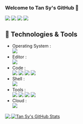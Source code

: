 ### Welcome to Tan Sy's GitHub 👋

![](https://img.shields.io/badge/-Python-3626e3?style=flat-square&logo=Python&logoColor=fff)
![](https://img.shields.io/badge/-MatLab-e5cd0c?style=flat-square&logo=MatLab&logoColor=fff)
![](https://img.shields.io/badge/-PyTorch-e34f26?style=flat-square&logo=PyTorch&logoColor=fff)
![](https://img.shields.io/badge/-TensorFlow-e39b26?style=flat-square&logo=TensorFlow&logoColor=fff)

## 🔧 Technologies & Tools
- Operating System : <br />
![](https://img.shields.io/badge/OS-Linux-informational?style=flat&logo=linux&logoColor=white&color=2bbc8a)
- Editor : <br />
![](https://img.shields.io/badge/Editor-IntelliJ_IDEA-informational?style=flat&logo=intellij-idea&logoColor=white&color=2bbc8a)
- Code : <br />
![](https://img.shields.io/badge/Code-JavaScript-informational?style=flat&logo=javascript&logoColor=white&color=2bbc8a)
![](https://img.shields.io/badge/Code-Golang-informational?style=flat&logo=go&logoColor=white&color=2bbc8a)
![](https://img.shields.io/badge/Code-Make-informational?style=flat&logo=cmake&logoColor=white&color=2bbc8a)
![](https://img.shields.io/badge/Code-Vue-informational?style=flat&logo=vue.js&logoColor=white&color=2bbc8a)
- Shell : <br />
![](https://img.shields.io/badge/Shell-Bash-informational?style=flat&logo=gnu-bash&logoColor=white&color=2bbc8a)
- Tools : <br />
![](https://img.shields.io/badge/Tools-PostgreSQL-informational?style=flat&logo=postgresql&logoColor=white&color=2bbc8a)
![](https://img.shields.io/badge/Tools-Docker-informational?style=flat&logo=docker&logoColor=white&color=2bbc8a)
![](https://img.shields.io/badge/Tools-Kubernetes-informational?style=flat&logo=kubernetes&logoColor=white&color=2bbc8a)
![](https://img.shields.io/badge/Tools-Red_Hat_OpenShift-informational?style=flat&logo=red-hat-open-shift&logoColor=white&color=2bbc8a)
- Cloud : <br />
![](https://img.shields.io/badge/Cloud-Digital_Ocean-informational?style=flat&logo=digitalocean&logoColor=white&color=2bbc8a)

<a href="https://github.com/tansyab1/tansyab1">
  <img align="center" src="https://github-readme-stats.vercel.app/api/top-langs/?username=tansyab1&hide=java,html&title_color=ffffff&text_color=c9cacc&icon_color=2bbc8a&bg_color=1d1f21" />
</a>
<a href="https://github.com/tansyab1/tansyab1">
  <img align="center" src="https://github-readme-stats.vercel.app/api?username=tansyab1&show_icons=true&line_height=27&count_private=true&title_color=ffffff&text_color=c9cacc&icon_color=2bbc8a&bg_color=1d1f21" alt="Tan Sy's GitHub Stats" />
</a>



<!--
**tansyab1/tansyab1** is a ✨ _special_ ✨ repository because its `README.md` (this file) appears on your GitHub profile.

Here are some ideas to get you started:

- 🔭 I’m currently working on ...
- 🌱 I’m currently learning ...
- 👯 I’m looking to collaborate on ...
- 🤔 I’m looking for help with ...
- 💬 Ask me about ...
- 📫 How to reach me: ...
- 😄 Pronouns: ...
- ⚡ Fun fact: ...
-->
